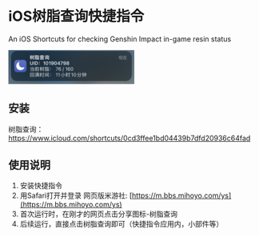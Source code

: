 # iOS树脂查询快捷指令

An iOS Shortcuts for checking Genshin Impact in-game resin status

<img src="./img/3.png" width=50% height=50%>


## 安装

树脂查询：https://www.icloud.com/shortcuts/0cd3ffee1bd04439b7dfd20936c64fad


## 使用说明

1) 安装快捷指令
2) 用Safari打开并登录 网页版米游社: [https://m.bbs.mihoyo.com/ys](https://m.bbs.mihoyo.com/ys)
3) 首次运行时，在刚才的网页点击分享图标-树脂查询
4) 后续运行，直接点击树脂查询即可（快捷指令应用内，小部件等）

